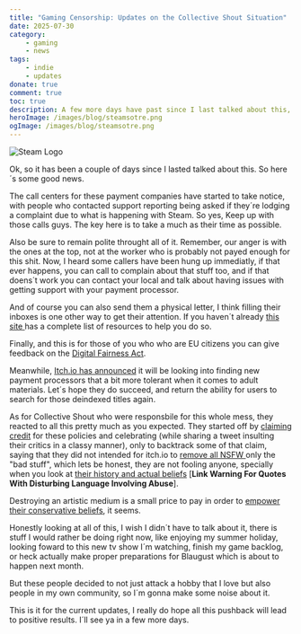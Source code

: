 ```yaml
---
title: "Gaming Censorship: Updates on the Collective Shout Situation"
date: 2025-07-30
category:
    - gaming
    - news
tags:
    - indie
    - updates
donate: true
comment: true
toc: true
description: A few more days have past since I last talked about this, so here´s to me sharing some good news, what collective shout has been up too as well some tips.
heroImage: /images/blog/steamsotre.png
ogImage: /images/blog/steamsotre.png
---
```

![Steam Logo](/images/blog/steamsotre.png)

Ok, so it has been a couple of days since I lasted talked about this. So here´s some good news.

The call centers for these payment companies have started to take notice, with people who contacted support reporting being asked if they´re lodging a complaint due to what is happening with Steam. So yes, Keep up with those calls guys. The key here is to take a much as their time as possible.

Also be sure to remain polite throught all of it. Remember, our anger is with the ones at the top, not at the worker who is probably not payed enough for this shit. Now, I heard some callers have been hung up immediatly, if that ever happens, you can call to complain about that stuff too, and if that doens´t work you can contact your local and talk about having issues with getting support with your payment processor.

And of course you can also send them a physical letter, I think filling their inboxes is one other way to get their attention. If you haven´t already [this site ](https://yellat.money/)has a complete list of resources to help you do so.

Finally, and this is for those of you who who are EU citizens you can give feedback on the [Digital Fairness Act](https://archive.ph/q2Dsf). 

Meanwhile, [Itch.io has announced](https://www.rockpapershotgun.com/itchio-are-seeking-out-new-payment-processors-who-are-more-comfortable-with-adult-material) it will be looking into finding new payment processors that a bit more tolerant when it comes to adult materials. Let´s hope they do succeed, and return the ability for users to search for those deindexed titles again.

As for Collective Shout who were responsbile for this whole mess, they reacted to all this pretty much as you expected. They started off by [claiming credit](https://archive.ph/USxe6) for these policies and celebrating (while sharing a tweet insulting their critics in a classy manner), only to backtrack some of that claim, saying that they did not intended for itch.io to [remove all NSFW ](https://bsky.app/profile/mrhands31.bsky.social/post/3luz3wnopws2g) only the "bad stuff", which lets be honest, they are not fooling anyone, specially when you look at [their history and actual beliefs](https://www.fujoshi.info/censorshipandconservatism#collective-shout) [**Link Warning For Quotes With Disturbing Language Involving Abuse**].

Destroying an artistic medium is a small price to pay in order to [empower their conservative beliefs](https://mimidoshima.neocities.org/main/posts/2025/collectiveshout/), it seems. 

Honestly looking at all of this, I wish I didn´t have to talk about it, there is stuff I would rather be doing right now, like enjoying my summer holiday, looking foward to this new tv show I´m watching, finish my game backlog, or heck actually make proper preparations for Blaugust which is about to happen next month.

But these people decided to not just attack a hobby that I love but also people in my own community, so I´m gonna make some noise about it.

This is it for the current updates, I really do hope all this pushback will lead to positive results. I´ll see ya in a few more days.